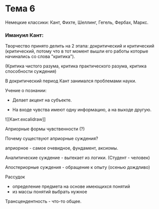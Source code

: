 # Тема 6 

Немецкие классики:
Кант, Фихте, Шеллинг, Гегель, Фербах, Маркс.

### Имануил Кант:

Творчество принято делить на 2 этапа: докритический и критический (критический, потому что в тот момент вышли его работы которые начинались со слова "критика"). 

(Критика чистого разума, критика практического разума, критика способности суждения)

В докритический период Кант занимался проблемами науки. 

Учение о познании: 
- Делает акцент на субъекте.

- На входе чувства имеют одну информацию, а на выходе другую.

![[Кант.excalidraw]]

Априорные формы чувственности (?)

Почему существуют априорные суждения?

априорное - самое очевидное, фундамент, аксиомы.

Аналитические суждение - вытекает из логики. (Студент - человек)

Апостериорные суждения - обращение к опыту (осенью дождливо)


Рассудок
- определение предмета на основе имеющихся понятий 
- из массы понятий выбрать нужное

Трансцендентность - что-то общее.

